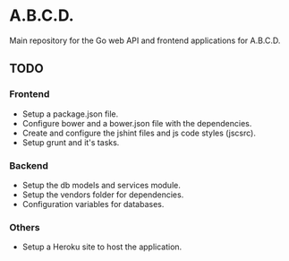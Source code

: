 # A.B.C.D.

Main repository for the Go web API and frontend applications for A.B.C.D.

## TODO

### Frontend

* Setup a package.json file.
* Configure bower and a bower.json file with the dependencies.
* Create and configure the jshint files and js code styles (jscsrc).
* Setup grunt and it's tasks.

### Backend

* Setup the db models and services module.
* Setup the vendors folder for dependencies.
* Configuration variables for databases.

### Others

* Setup a Heroku site to host the application.

